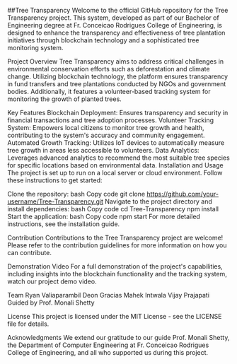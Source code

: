 ##Tree Transparency
Welcome to the official GitHub repository for the Tree Transparency project. This system, developed as part of our Bachelor of Engineering degree at Fr. Conceicao Rodrigues College of Engineering, is designed to enhance the transparency and effectiveness of tree plantation initiatives through blockchain technology and a sophisticated tree monitoring system.

Project Overview
Tree Transparency aims to address critical challenges in environmental conservation efforts such as deforestation and climate change. Utilizing blockchain technology, the platform ensures transparency in fund transfers and tree plantations conducted by NGOs and government bodies. Additionally, it features a volunteer-based tracking system for monitoring the growth of planted trees.

Key Features
Blockchain Deployment: Ensures transparency and security in financial transactions and tree adoption processes.
Volunteer Tracking System: Empowers local citizens to monitor tree growth and health, contributing to the system's accuracy and community engagement.
Automated Growth Tracking: Utilizes IoT devices to automatically measure tree growth in areas less accessible to volunteers.
Data Analytics: Leverages advanced analytics to recommend the most suitable tree species for specific locations based on environmental data.
Installation and Usage
The project is set up to run on a local server or cloud environment. Follow these instructions to get started:

Clone the repository:
bash
Copy code
git clone https://github.com/your-username/Tree-Transparency.git
Navigate to the project directory and install dependencies:
bash
Copy code
cd Tree-Transparency
npm install
Start the application:
bash
Copy code
npm start
For more detailed instructions, see the installation guide.

Contribution
Contributions to the Tree Transparency project are welcome! Please refer to the contribution guidelines for more information on how you can contribute.

Demonstration Video
For a full demonstration of the project's capabilities, including insights into the blockchain functionality and the tracking system, watch our project demo video.

Team
Ryan Valiaparambil
Deon Gracias
Mahek Intwala
Vijay Prajapati
Guided by Prof. Monali Shetty

License
This project is licensed under the MIT License - see the LICENSE file for details.

Acknowledgments
We extend our gratitude to our guide Prof. Monali Shetty, the Department of Computer Engineering at Fr. Conceicao Rodrigues College of Engineering, and all who supported us during this project.
